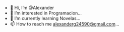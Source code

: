 - 👋 Hi, I’m @Alexander
- 👀 I’m interested in Programacion...
- 🌱 I’m currently learning Novelas...
- 📫 How to reach me alexanderg24590@gmail.com...

<!---
32749/32749 is a ✨ special ✨ repository because its `README.md` (this file) appears on your GitHub profile.
You can click the Preview link to take a look at your changes.
--->

